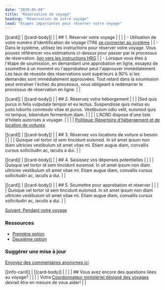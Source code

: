 ```yaml
---
date: "2019-05-04"
title: "Réservation de voyage"
heading: "Réservation de votre voyage"
lead: "Étapes importantes pour réserver votre voyage"
---
```


<section class="content-left col-xs-12 col-sm-12 col-md-8">

[[card]]
| [[card-body]]
| | ## 1. Réserver votre voyage
| |
| | - Utilisation de votre numéro d'identification de voyage (TIN) [se connecter au système](https://isuite6.hrgworldwide.com/gcportal/fr-ca/sts.aspx)
| | - Dans le système, utilisez les instructions pour réserver votre voyage. Vous pouvez référencer vos estimations ci-dessus pour passer par le processus de réservation. [lien vers les instructions HRG](/)
| | - Lorsque vous êtes à l'étape de soumission, en demandant une approbation en ligne, essayez de soumettre à un moment où l'approbateur peut l'approuver immédiatement. Les taux de réussite des réservations sont supérieurs à 90% si les demandes sont immédiatement approuvées. Tout retard dans la soumission peut entraîner l'échec du processus, vous obligeant à redémarrer le processus de réservation en ligne.
| |

[[card]]
| [[card-body]]
| | ## 2. Réservez votre hébergement
| |
| |Sed quis purus in felis vulputate tempor et eu lectus. Suspendisse quis metus eu justo lobortis commodo vitae et purus. Vestibulum odio velit, euismod quis mi tempus, bibendum fermentum diam.
| |
| | L'ACRD dispose d'une liste d'hôtels autorisés à voyager.
| |
| | [Politique: Répertoire d'hébergement et de location de voitures](https://rehelv-acrd.tpsgc-pwgsc.gc.ca/acrds/index-fra.aspx)

[[card]]
| [[card-body]]
| | ## 3. Réservez vos locations de voiture si besoin
| |
| | Quisque vel tortor id sem tincidunt euismod. In sit amet ipsum non diam ultricies vestibulum sit amet vitae mi. Etiam augue diam, convallis cursus sollicitudin ac, iaculis a dui.
| |

[[card]]
| [[card-body]]
| | ## 4. Saisissez vos dépenses potentielles
| |
| | Quisque vel tortor id sem tincidunt euismod. In sit amet ipsum non diam ultricies vestibulum sit amet vitae mi. Etiam augue diam, convallis cursus sollicitudin ac, iaculis a dui.
| |

[[card]]
| [[card-body]]
| | ## 5. Soumettre pour approbation et réserver
| |
| | Quisque vel tortor id sem tincidunt euismod. In sit amet ipsum non diam ultricies vestibulum sit amet vitae mi. Etiam augue diam, convallis cursus sollicitudin ac, iaculis a dui.
| |

[Suivant: Pendant votre voyage](/fr/during)

</section>

<aside class="content-right col-xs-6 col-md-4" id="sidebar">

### Ressources
* [Première option](/)
* [Deuxième option](/)

### Suggérer une mise à jour
[Envoyez des commentaires anonymes ici](https://docs.google.com/forms/d/e/1FAIpQLSf9y3VY3ADLpQ4kQLGvOo4cIdEEi5Hs3en-0lWRc4wQeTRheg/viewform)

[[info-card]]
| [[card-body]]
| |
| | ## Vous avez encore des questions liées au voyage?
| |
| | Votre [Coordonnateur ministériel désigné des voyages](https://www.tbs-sct.gc.ca/ap/list-liste/dtc-cmv-eng.asp) devrait être en mesure de vous aider!
| |

</aside>